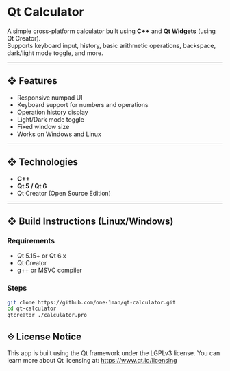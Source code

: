 # Qt Calculator

A simple cross-platform calculator built using **C++** and **Qt Widgets** (using Qt Creator).  
Supports keyboard input, history, basic arithmetic operations, backspace, dark/light mode toggle, and more.

---

## &#10070; Features

- Responsive numpad UI
- Keyboard support for numbers and operations
- Operation history display
- Light/Dark mode toggle
- Fixed window size
- Works on Windows and Linux

---

## &#10070; Technologies

- **C++**
- **Qt 5 / Qt 6**
- Qt Creator (Open Source Edition)

---

## &#10070; Build Instructions (Linux/Windows)

### Requirements

- Qt 5.15+ or Qt 6.x
- Qt Creator
- g++ or MSVC compiler

### Steps

```bash
git clone https://github.com/one-1man/qt-calculator.git
cd qt-calculator
qtcreator ./calculator.pro
```

## &#10192; License Notice

This app is built using the Qt framework under the LGPLv3 license.
You can learn more about Qt licensing at: https://www.qt.io/licensing
